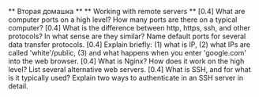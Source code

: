 ** Вторая домашка **
** Working with remote servers **
[0.4] What are computer ports on a high level? How many ports are there on a typical computer?
[0.4] What is the difference between http, https, ssh, and other protocols? In what sense are they similar? Name default ports for several data transfer protocols.
[0.4] Explain briefly: (1) what is IP, (2) what IPs are called 'white'/public, (3) and what happens when you enter 'google.com' into the web browser.
[0.4] What is Nginx? How does it work on the high level? List several alternative web servers.
[0.4] What is SSH, and for what is it typically used? Explain two ways to authenticate in an SSH server in detail.
